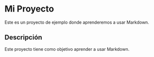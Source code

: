 # Mi Proyecto

Este es un proyecto de ejemplo donde aprenderemos a usar Markdown.

## Descripción

Este proyecto tiene como objetivo aprender a usar Markdown. 